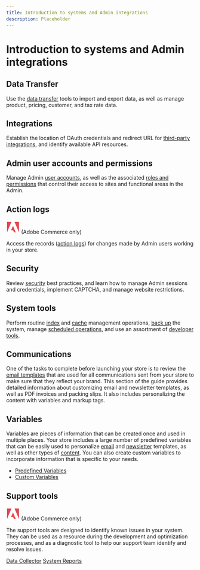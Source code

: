 ```yaml
---
title: Introduction to systems and Admin integrations
description: Placeholder
---
```

# Introduction to systems and Admin integrations



## Data Transfer

Use the [data transfer](data-transfer.md) tools to import and export data, as well as manage product, pricing, customer, and tax rate data.

## Integrations

Establish the location of OAuth credentials and redirect URL for [third-party integrations](integrations.md), and identify available API resources. 

## Admin user accounts and permissions

Manage Admin [user accounts](permissions-users-all.md), as well as the associated [roles and permissions](permissions-user-roles.md) that control their access to sites and functional areas in the Admin.

## Action logs

![Adobe Commerce](../assets/adobe-logo.svg) (Adobe Commerce only)

Access the records ([action logs](action-log.md)) for changes made by Admin users working in your store.

## Security

Review [security](security.md) best practices, and learn how to manage Admin sessions and credentials, implement CAPTCHA, and manage website restrictions.

## System tools

Perform routine [index](index-management.md) and [cache](cache-management.md) management operations, [back up](backups.md) the system, manage [scheduled operations](data-scheduled-import-export.md), and use an assortment of [developer tools](developer-tools.md).

## Communications

One of the tasks to complete before launching your store is to review the [email templates](email-templates.md) that are used for all communications sent from your store to make sure that they reflect your brand. This section of the guide provides detailed information about customizing email and newsletter templates, as well as PDF invoices and packing slips. It also includes personalizing the content with variables and markup tags.

## Variables

Variables are pieces of information that can be created once and used in multiple places. Your store includes a large number of predefined variables that can be easily used to personalize [email](email-templates.md) and [newsletter](../merchandising-promotions/newsletter-template.md) templates, as well as other types of [content](../content-design/introduction.md#content). You can also create custom variables to incorporate information that is specific to your needs.

- [Predefined Variables](variables-predefined.md)
- [Custom Variables](variables-custom.md)

## Support tools

![Adobe Commerce](../assets/adobe-logo.svg) (Adobe Commerce only)

The support tools are designed to identify known issues in your system. They can be used as a resource during the development and optimization processes, and as a diagnostic tool to help our support team identify and resolve issues.

[Data Collector](support.md#data-collector)
[System Reports](support.md#access-system-reports)